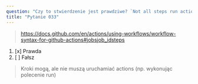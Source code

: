 ```yaml
---
question: "Czy to stwierdzenie jest prawdziwe? `Not all steps run actions, but all actions run as a step`"
title: "Pytanie 033"
---
```


> https://docs.github.com/en/actions/using-workflows/workflow-syntax-for-github-actions#jobsjob_idsteps
1. [x] Prawda
1. [ ] Fałsz
> Kroki mogą, ale nie muszą uruchamiać actions (np. wykonując polecenie run)
